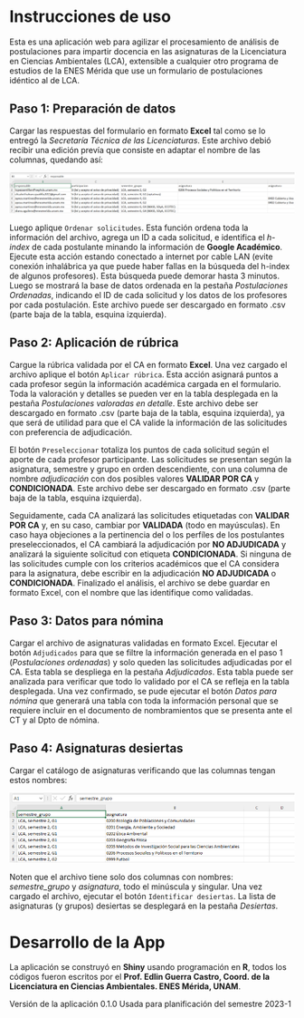 # Instrucciones de uso

Esta es una aplicación web para agilizar el procesamiento de análisis de
postulaciones para impartir docencia en las asignaturas de la
Licenciatura en Ciencias Ambientales (LCA), extensible a cualquier otro
programa de estudios de la ENES Mérida que use un formulario de
postulaciones idéntico al de LCA.

## Paso 1: Preparación de datos

Cargar las respuestas del formulario en formato **Excel** tal como se lo
entregó la *Secretaría Técnica de las Licenciaturas*. Este archivo debió
recibir una edición prevía que consiste en adaptar el nombre de las
columnas, quedando así:

![](variables.png)

Luego aplique `Ordenar solicitudes`. Esta función ordena toda la
información del archivo, agrega un ID a cada solicitud, e identifica el
*h-index* de cada postulante minando la información de **Google
Académico**. Ejecute esta acción estando conectado a internet por cable
LAN (evite conexión inhalábrica ya que puede haber fallas en la búsqueda
del h-index de algunos profesores). Esta búsqueda puede demorar hasta 3
minutos. Luego se mostrará la base de datos ordenada en la pestaña
*Postulaciones Ordenadas*, indicando el ID de cada solicitud y los datos
de los profesores por cada postulación. Este archivo puede ser
descargado en formato .csv (parte baja de la tabla, esquina izquierda).

## Paso 2: Aplicación de rúbrica

Cargue la rúbrica validada por el CA en formato **Excel**. Una vez
cargado el archivo aplique el botón `Aplicar rúbrica`. Esta acción
asignará puntos a cada profesor según la información académica cargada
en el formulario. Toda la valoración y detalles se pueden ver en la
tabla desplegada en la pestaña *Postulaciones valoradas en detalle*.
Este archivo debe ser descargado en formato .csv (parte baja de la
tabla, esquina izquierda), ya que será de utilidad para que el CA valide
la información de las solicitudes con preferencia de adjudicación.

El botón `Preseleccionar` totaliza los puntos de cada solicitud según el
aporte de cada profesor participante. Las solicitudes se presentan según
la asignatura, semestre y grupo en orden descendiente, con una columna
de nombre *adjudicación* con dos posibles valores **VALIDAR POR CA** y
**CONDICIONADA**. Este archivo debe ser descargado en formato .csv
(parte baja de la tabla, esquina izquierda).

Seguidamente, cada CA analizará las solicitudes etiquetadas con
**VALIDAR POR CA** y, en su caso, cambiar por **VALIDADA** (todo en
mayúsculas). En caso haya objeciones a la pertinencia del o los perfíles
de los postulantes preseleccionados, el CA cambiará la adjudicación por
**NO ADJUDICADA** y analizará la siguiente solicitud con etiqueta
**CONDICIONADA**. Si ninguna de las solicitudes cumple con los criterios
académicos que el CA considera para la asignatura, debe escribir en la
adjudicación **NO ADJUDICADA** o **CONDICIONADA**. Finalizado el
análisis, el archivo se debe guardar en formato Excel, con el nombre que
las identifique como validadas.

## Paso 3: Datos para nómina

Cargar el archivo de asignaturas validadas en formato Excel. Ejecutar el
botón `Adjudicados` para que se filtre la información generada en el
paso 1 (*Postulaciones ordenadas*) y solo queden las solicitudes
adjudicadas por el CA. Esta tabla se despliega en la pestaña
*Adjudicados*. Esta tabla puede ser analizada para verificar que todo lo
validado por el CA se refleja en la tabla desplegada. Una vez
confirmado, se pude ejecutar el botón *Datos para nómina* que generará
una tabla con toda la información personal que se requiere incluir en el
documento de nombramientos que se presenta ante el CT y al Dpto de
nómina.

## Paso 4: Asignaturas desiertas

Cargar el catálogo de asignaturas verificando que las columnas tengan
estos nombres:

![](catalogo.png)

Noten que el archivo tiene solo dos columnas con nombres:
*semestre\_grupo* y *asignatura*, todo el minúscula y singular. Una vez
cargado el archivo, ejecutar el botón `Identificar desiertas`. La lista
de asignaturas (y grupos) desiertas se desplegará en la pestaña
*Desiertas*.

# Desarrollo de la App

La aplicación se construyó en **Shiny** usando programación en **R**,
todos los códigos fueron escritos por el **Prof. Edlin Guerra Castro,
Coord. de la Licenciatura en Ciencias Ambientales. ENES Mérida, UNAM**.

Versión de la aplicación 0.1.0 Usada para planificación del semestre
2023-1
